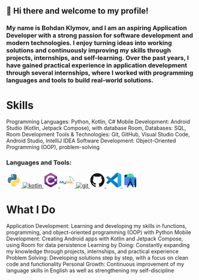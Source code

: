 ## 👋 Hi there and welcome to my profile!

### My name is Bohdan Klymov, and I am an aspiring Application Developer with a strong passion for software development and modern technologies. I enjoy turning ideas into working solutions and continuously improving my skills through projects, internships, and self-learning. Over the past years, I have gained practical experience in application development through several internships, where I worked with programming languages and tools to build real-world solutions.

# Skills
Programming Languages: Python, Kotlin, C#
Mobile Development: Android Studio (Kotlin, Jetpack Compose), with database Room, 
Databases: SQL, Room
Development Tools & Technologies: Git, GitHub, Visual Studio Code, Android Studio, IntelliJ IDEA
Software Development: Object-Oriented Programming (OOP), problem-solving

<h3 align="left">Languages and Tools:</h3>
<p align="left"> 
  <a href="https://www.python.org/" target="_blank" rel="noreferrer"> 
    <img src="https://raw.githubusercontent.com/devicons/devicon/master/icons/python/python-original.svg" alt="python" width="40" height="40"/> 
  </a> 
  <a href="https://kotlinlang.org/" target="_blank" rel="noreferrer"> 
    <img src="https://www.vectorlogo.zone/logos/kotlinlang/kotlinlang-icon.svg" alt="kotlin" width="40" height="40"/> 
  </a> 
  <a href="https://learn.microsoft.com/en-us/dotnet/csharp/" target="_blank" rel="noreferrer"> 
    <img src="https://raw.githubusercontent.com/devicons/devicon/master/icons/csharp/csharp-original.svg" alt="csharp" width="40" height="40"/> 
  </a> 
  <a href="https://www.mysql.com/" target="_blank" rel="noreferrer"> 
    <img src="https://raw.githubusercontent.com/devicons/devicon/master/icons/mysql/mysql-original-wordmark.svg" alt="mysql" width="40" height="40"/> 
  </a> 
  <a href="https://git-scm.com/" target="_blank" rel="noreferrer"> 
    <img src="https://www.vectorlogo.zone/logos/git-scm/git-scm-icon.svg" alt="git" width="40" height="40"/> 
  </a> 
  <a href="https://github.com/" target="_blank" rel="noreferrer"> 
    <img src="https://raw.githubusercontent.com/devicons/devicon/master/icons/github/github-original.svg" alt="github" width="40" height="40"/> 
  </a> 
  <a href="https://code.visualstudio.com/" target="_blank" rel="noreferrer"> 
    <img src="https://raw.githubusercontent.com/devicons/devicon/master/icons/vscode/vscode-original.svg" alt="vscode" width="40" height="40"/> 
  </a> 
  <a href="https://developer.android.com/studio" target="_blank" rel="noreferrer"> 
    <img src="https://raw.githubusercontent.com/devicons/devicon/master/icons/androidstudio/androidstudio-original.svg" alt="androidstudio" width="40" height="40"/> 
  </a> 
</p>

# What I Do
Application Development: Learning and developing my skills in functions, programming, and object-oriented programming (OOP) with Python
Mobile Development: Creating Android apps with Kotlin and Jetpack Compose, using Room for data persistence
Learning by Doing: Constantly expanding my knowledge through projects, internships, and practical experience
Problem Solving: Developing solutions step by step, with a focus on clean code and functionality
Personal Growth: Continuous improvement of my language skills in English as well as strengthening my self-discipline

